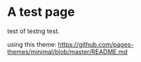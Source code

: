 # A test page

test of testng test. 


using this theme:
https://github.com/pages-themes/minimal/blob/master/README.md
